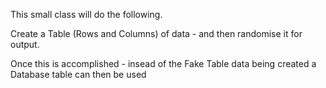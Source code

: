 This small class will do the following.

Create a Table (Rows and Columns) of data - and then randomise it for output.

Once this is accomplished - insead of the Fake Table data being created a Database table can then be used



